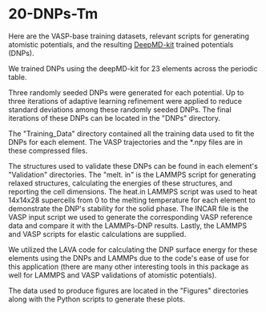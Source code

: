 # 20-DNPs-Tm
Here are the VASP-base training datasets, relevant scripts for generating atomistic potentials, and the resulting [DeepMD-kit]( https://github.com/deepmodeling/deepmd-kit/releases/tag/v2.2.1 ) trained potentials (DNPs).

We trained DNPs using the deepMD-kit for 23 elements across the periodic table.

Three randomly seeded DNPs were generated for each potential. Up to three iterations of adaptive learning refinement were applied to reduce standard deviations among these randomly seeded DNPs. The final iterations of these DNPs can be located in the "DNPs" directory.

The "Training_Data" directory contained all the training data used to fit the DNPs for each element. The VASP trajectories and the *.npy files are in these compressed files.

The structures used to validate these DNPs can be found in each element's "Validation" directories. The "melt. in" is the LAMMPS script for generating relaxed structures, calculating the energies of these structures, and reporting the cell dimensions. The heat.in LAMMPS script was used to heat 14x14x28 supercells from 0 to the melting temperature for each element to demonstrate the DNP's stability for the solid phase. The INCAR file is the VASP input script we used to generate the corresponding VASP reference data and compare it with the LAMMPs-DNP results. Lastly, the LAMMPS and VASP scripts for elastic calculations are supplied.

We utilized the LAVA code for calculating the DNP surface energy for these elements using the DNPs and LAMMPs due to the code's ease of use for this application (there are many other interesting tools in this package as well for LAMMPS and VASP validations of atomistic potentials).

The data used to produce figures are located in the "Figures" directories along with the Python scripts to generate these plots.
